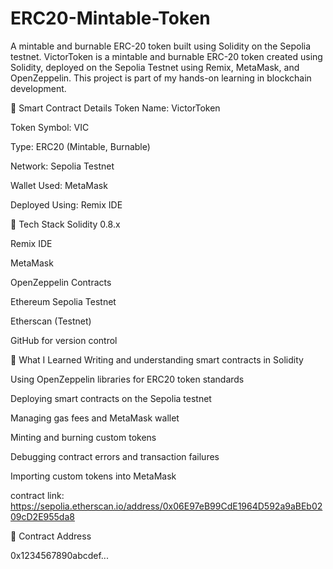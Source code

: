 # ERC20-Mintable-Token
A mintable and burnable ERC-20 token built using Solidity on the Sepolia testnet.
VictorToken is a mintable and burnable ERC-20 token created using Solidity, deployed on the Sepolia Testnet using Remix, MetaMask, and OpenZeppelin.
This project is part of my hands-on learning in blockchain development.

📜 Smart Contract Details
Token Name: VictorToken

Token Symbol: VIC

Type: ERC20 (Mintable, Burnable)

Network: Sepolia Testnet

Wallet Used: MetaMask

Deployed Using: Remix IDE

🔧 Tech Stack
Solidity 0.8.x

Remix IDE

MetaMask

OpenZeppelin Contracts

Ethereum Sepolia Testnet

Etherscan (Testnet)

GitHub for version control

🧠 What I Learned
Writing and understanding smart contracts in Solidity

Using OpenZeppelin libraries for ERC20 token standards

Deploying smart contracts on the Sepolia testnet

Managing gas fees and MetaMask wallet

Minting and burning custom tokens

Debugging contract errors and transaction failures

Importing custom tokens into MetaMask

contract link:
https://sepolia.etherscan.io/address/0x06E97eB99CdE1964D592a9aBEb0209cD2E955da8


🔗 Contract Address 

0x1234567890abcdef...

